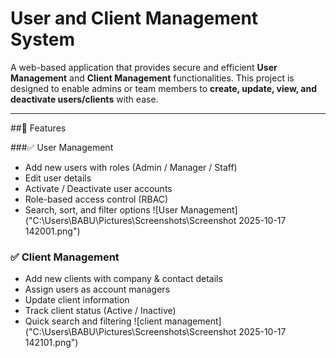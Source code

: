 # User and Client Management System

A web-based application that provides secure and efficient **User Management** and **Client Management** functionalities. This project is designed to enable admins or team members to **create, update, view, and deactivate users/clients** with ease.

---

##🚀 Features

###✅ User Management
- Add new users with roles (Admin / Manager / Staff)
- Edit user details
- Activate / Deactivate user accounts
- Role-based access control (RBAC)
- Search, sort, and filter options
![User Management]("C:\Users\BABU\Pictures\Screenshots\Screenshot 2025-10-17 142001.png")

### ✅ Client Management
- Add new clients with company & contact details
- Assign users as account managers
- Update client information
- Track client status (Active / Inactive)
- Quick search and filtering
![client management]("C:\Users\BABU\Pictures\Screenshots\Screenshot 2025-10-17 142101.png")
